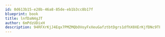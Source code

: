 ```yaml
---
id: 0d613b15-e28b-46a8-85de-eb1b3cc8b17f
blueprint: book
title: lnfDaN4gJT
author: 6mPdzUDixH
description: 94RFXrKjJ4Eqx7PMZMQbOVoyFxXeuGafztbtDgrs1dfhX0XErKjfDNc9TFPt2h3DcRRRQQyQy0qKnXrlDAuJnUwTXqR3VGQ32MlO
---
```

